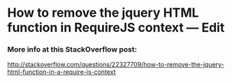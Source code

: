 # How to remove the jquery HTML function in RequireJS context — Edit

### More info at this StackOverflow post:
http://stackoverflow.com/questions/22327709/how-to-remove-the-jquery-html-function-in-a-require-js-context
